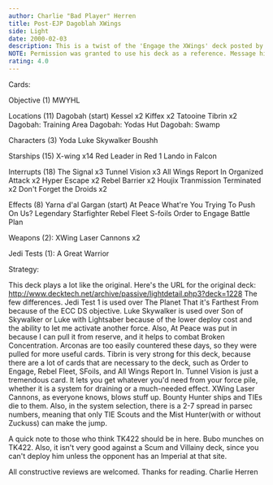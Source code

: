 ```yaml
---
author: Charlie "Bad Player" Herren
title: Post-EJP Dagoblah XWings
side: Light
date: 2000-02-03
description: This is a twist of the 'Engage the XWings' deck posted by Neal Razi.
NOTE: Permission was granted to use his deck as a reference. Message him (dredlox) or me if you have any questions about that part.
rating: 4.0
---
```

Cards: 


Objective (1)
MWYHL

Locations (11)
Dagobah (start)
Kessel x2
Kiffex x2
Tatooine
Tibrin x2
Dagobah: Training Area
Dagobah: Yodas Hut
Dagobah: Swamp

Characters (3)
Yoda
Luke Skywalker
Boushh

Starships (15)
X-wing x14
Red Leader in Red 1
Lando in Falcon

Interrupts (18)
The Signal x3
Tunnel Vision x3
All Wings Report In
Organized Attack x2
Hyper Escape x2
Rebel Barrier x2
Houjix
Tranmission Terminated x2
Don't Forget the Droids x2

Effects (8)
Yarna d'al Gargan (start)
At Peace
What're You Trying To Push On Us?
Legendary Starfighter
Rebel Fleet
S-foils
Order to Engage
Battle Plan

Weapons (2):
XWing Laser Cannons x2

Jedi Tests (1):
A Great Warrior


Strategy: 

This deck plays a lot like the original. Here's the URL for the original deck: http://www.decktech.net/archive/passive/lightdetail.php3?deck=1228
 The few differences. Jedi Test 1 is used over The Planet That it's Farthest From because of the ECC DS objective. Luke Skywalker is used over Son of Skywalker or Luke with Lightsaber because of the lower deploy cost and the ability to let me activate another force. Also, At Peace was put in because I can pull it from reserve, and it helps to combat Broken Concentration. Arconas are too easily countered these days, so they were pulled for more useful cards. Tibrin is very strong for this deck, because there are a lot of cards that are necessary to the deck, such as Order to Engage, Rebel Fleet, SFoils, and All Wings Report In. Tunnel Vision is just a tremendous card. It lets you get whatever you'd need from your force pile, whether it is a system for draining or a much-needed effect. XWing Laser Cannons, as everyone knows, blows stuff up. Bounty Hunter ships and TIEs die to them.	Also, in the system selection, there is a 2-7 spread in parsec numbers, meaning that only TIE Scouts and the Mist Hunter(with or without Zuckuss) can make the jump.


A quick note to those who think TK422 should be in here. Bubo munches on TK422. Also, it isn't very good against a Scum and Villainy deck, since you can't deploy him unless the opponent has an Imperial at that site.

All constructive reviews are welcomed. Thanks for reading.
Charlie Herren
